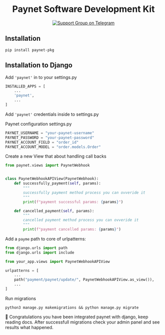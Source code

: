<h1 align="center">Paynet Software Development Kit</h1>

<p align="center">
  <a href="https://t.me/+lO97J78xBj45MzBi">
    <img src="https://img.shields.io/badge/Support%20Group-blue?logo=telegram&logoColor=white" alt="Support Group on Telegram"/>
  </a>
</p>


## Installation

```shell
pip install paynet-pkg
```

## Installation to Django

Add `'paynet'` in to your settings.py

```python
INSTALLED_APPS = [
    ...
    'paynet',
    ...
]
```

Add `'paynet'` credentials inside to settings.py

Paynet configuration settings.py
```python
PAYNET_USERNAME = "your-paynet-username"
PAYNET_PASSWORD = "your-paynet-password"
PAYNET_ACCOUNT_FIELD = "order_id"
PAYNET_ACCOUNT_MODEL = "order.models.Order"
```

Create a new View that about handling call backs
```python
from paynet.views import PaynetWebhook


class PaynetWebhookAPIView(PaynetWebhook):
    def successfully_payment(self, params):
        """
        successfully payment method process you can ovveride it
        """
        print(f"payment successful params: {params}")

    def cancelled_payment(self, params):
        """
        cancelled payment method process you can ovveride it
        """
        print(f"payment cancelled params: {params}")
```

Add a `payme` path to core of urlpatterns:

```python
from django.urls import path
from django.urls import include

from your_app.views import PaynetWebhookAPIView

urlpatterns = [
    ...
    path("payment/paynet/update/", PaynetWebhookAPIView.as_view()),
    ...
]
```

Run migrations
```shell
python3 manage.py makemigrations && python manage.py migrate
```

🎉 Congratulations you have been integrated paynet with django, keep reading docs. After successfull migrations check your admin panel and see results what happened.
